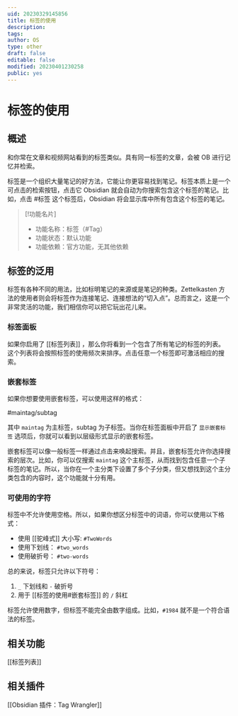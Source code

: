 ```yaml
---
uid: 20230329145856
title: 标签的使用
description: 
tags: 
author: OS
type: other
draft: false
editable: false
modified: 20230401230258
public: yes
---
```


# 标签的使用

## 概述

和你常在文章和视频网站看到的标签类似。具有同一标签的文章，会被 OB 进行记忆并检索。

标签是一个组织大量笔记的好方法，它能让你更容易找到笔记。标签本质上是一个可点击的检索按钮，点击它 Obsidian 就会自动为你搜索包含这个标签的笔记。比如，点击 #标签 这个标签后，Obsidian 将会显示库中所有包含这个标签的笔记。

> [!功能名片]
> - 功能名称：标签（#Tag）
> - 功能状态：默认功能
> - 功能依赖：官方功能，无其他依赖

## 标签的泛用

标签有各种不同的用法，比如标明笔记的来源或是笔记的种类。Zettelkasten 方法的使用者则会将标签作为连接笔记、连接想法的“切入点”。总而言之，这是一个非常灵活的功能，我们相信你可以把它玩出花儿来。

### 标签面板

如果你启用了 [[标签列表]] ，那么你将看到一个包含了所有笔记的标签的列表。这个列表将会按照标签的使用频次来排序。点击任意一个标签即可激活相应的搜索。

### 嵌套标签

如果你想要使用嵌套标签，可以使用这样的格式：

#maintag/subtag

其中 `maintag` 为主标签，subtag 为子标签。当你在标签面板中开启了 `显示嵌套标签` 选项后，你就可以看到以层级形式显示的嵌套标签。

嵌套标签可以像一般标签一样通过点击来唤起搜索。并且，嵌套标签允许你选择搜索的层次。比如，你可以仅搜索 `maintag` 这个主标签，从而找到包含任意一个子标签的笔记。所以，当你在一个主分类下设置了多个子分类，但又想找到这个主分类包含的内容时，这个功能就十分有用。

### 可使用的字符

标签中不允许使用空格。所以，如果你想区分标签中的词语，你可以使用以下格式：

- 使用 [[驼峰式]] 大小写: `#TwoWords`
- 使用下划线： `#two_words`
- 使用破折号： `#two-words`

总的来说，标签只允许以下符号：

1. `_` 下划线和 `-` 破折号
2. 用于 [[标签的使用#嵌套标签]] 的 `/` 斜杠

标签允许使用数字，但标签不能完全由数字组成。比如，`#1984` 就不是一个符合语法的标签。

## 相关功能

[[标签列表]]

## 相关插件

[[Obsidian 插件：Tag Wrangler]]